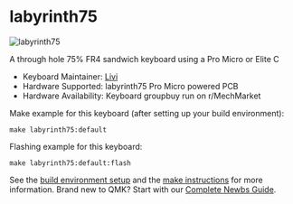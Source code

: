 # labyrinth75

![labyrinth75](https://imgur.com/a/lwR2ynS)

A through hole 75% FR4 sandwich keyboard using a Pro Micro or Elite C

* Keyboard Maintainer: [Livi](https://github.com/Liviturte)
* Hardware Supported: labyrinth75 Pro Micro powered PCB
* Hardware Availability: Keyboard groupbuy run on r/MechMarket

Make example for this keyboard (after setting up your build environment):

    make labyrinth75:default

Flashing example for this keyboard:

    make labyrinth75:default:flash

See the [build environment setup](https://docs.qmk.fm/#/getting_started_build_tools) and the [make instructions](https://docs.qmk.fm/#/getting_started_make_guide) for more information. Brand new to QMK? Start with our [Complete Newbs Guide](https://docs.qmk.fm/#/newbs).
